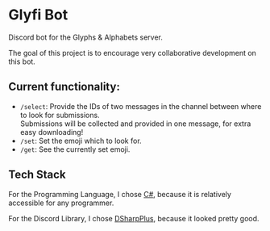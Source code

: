 # Glyfi Bot

Discord bot for the Glyphs & Alphabets server.

The goal of this project is to encourage very collaborative development on this bot.

## Current functionality:

- `/select`: Provide the IDs of two messages in the channel between where to look for submissions.  
  Submissions will be collected and provided in one message, for extra easy downloading!
- `/set`: Set the emoji which to look for.
- `/get`: See the currently set emoji.

## Tech Stack

For the Programming Language, I chose [C#](https://dotnet.microsoft.com/en-us/languages/csharp), because it is relatively accessible for any programmer.

For the Discord Library, I chose [DSharpPlus](https://github.com/DSharpPlus/DSharpPlus), because it looked pretty good.
